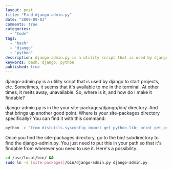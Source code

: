 ```yaml
---
layout: post
title: "Find django-admin.py"
date: "2009-09-03"
comments: true
categories:
  - "Code"
tags:
  - "bash"
  - "django"
  - "python"
description: django-admin.py is a utility script that is used by django to start projects, etc.  Sometimes, it seems that it's available to me in the terminal.  At other
keywords: bash, django, python
published: true
---
```


django-admin.py is a utility script that is used by django to start projects, etc.  Sometimes, it seems that it's available to me in the terminal.  At other times, it melts away, unavailable.  So, where is it, and how do I make it findable?

<!--more-->

django-admin.py is in the your site-packages/django/bin/ directory.  And that brings up another good point.  Where is your site-packages directory specifically?  You can find it with this command:

```bash
python -c "from distutils.sysconfig import get_python_lib; print get_python_lib()"
```

Once you find the site-packages directory, go to the bin/ subdirectory to find the django-admin.py.  You just need to put this in your path so that it's findable from wherever you need to use it.  Here's a possibility:

```bash
cd /usr/local/bin/ &&
sudo ln -s [site-packages]/bin/django-admin.py django-admin.py
```
  
